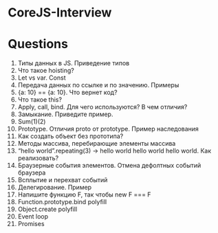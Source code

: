 # CoreJS-Interview

# Questions

1. Типы данных в JS. Приведение типов
2. Что такое hoisting?
3. Let vs var. Const
4. Передача данных по ссылке и по значению. Примеры
5. {a: 10} == {a: 10}. Что вернет код?
6. Что такое this?
7. Apply, call, bind. Для чего используются? В чем отличия?
8. Замыкание. Приведите пример.
9. Sum(1)(2)
10. Prototype. Отличия proto от prototype. Пример наследования
11. Как создать объект без прототипа?
12. Методы массива, перебирающие элементы массива
13. “hello world”.repeating(3) -> hello world hello world hello world. Как реализовать?
14. Браузерные события элементов. Отмена дефолтных событий браузера
15. Всплытие и перехват событий
16. Делегирование. Пример
17. Напишите функцию F, так чтобы new F === F
18. Function.prototype.bind polyfill
19. Object.create polyfill
20. Event loop
21. Promises
